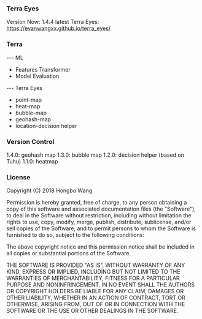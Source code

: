 ### Terra Eyes
Version Now: 1.4.4 latest
Terra Eyes:  https://evanwangxx.github.io/terra_eyes/


### Terra
--- ML
* Features Transformer
* Model Evaluation

--- Terra Eyes
* point-map
* heat-map
* bubble-map
* geohash-map
* location-decision helper


### Version Control
1.4.0: geohash map
1.3.0: bubble map
1.2.0: decision helper (based on Tuhu)
1.1.0: heatmap


### License
Copyright (C) 2018 Hongbo Wang 

Permission is hereby granted, free of charge, to any person obtaining a copy of this software and associated documentation files (the "Software"), to deal in the Software without restriction, including without limitation the rights to use, copy, modify, merge, publish, distribute, sublicense, and/or sell copies of the Software, and to permit persons to whom the Software is furnished to do so, subject to the following conditions:

The above copyright notice and this permission notice shall be included in all copies or substantial portions of the Software.

THE SOFTWARE IS PROVIDED "AS IS", WITHOUT WARRANTY OF ANY KIND, EXPRESS OR IMPLIED, INCLUDING BUT NOT LIMITED TO THE WARRANTIES OF MERCHANTABILITY, FITNESS FOR A PARTICULAR PURPOSE AND NONINFRINGEMENT. IN NO EVENT SHALL THE AUTHORS OR COPYRIGHT HOLDERS BE LIABLE FOR ANY CLAIM, DAMAGES OR OTHER LIABILITY, WHETHER IN AN ACTION OF CONTRACT, TORT OR OTHERWISE, ARISING FROM, OUT OF OR IN CONNECTION WITH THE SOFTWARE OR THE USE OR OTHER DEALINGS IN THE SOFTWARE.
